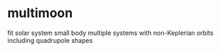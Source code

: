 # multimoon
fit solar system small body multiple systems with non-Keplerian orbits including quadrupole shapes
